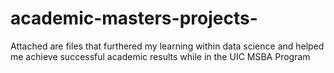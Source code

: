 # academic-masters-projects-
Attached are files that furthered my learning within data science and helped me achieve successful academic results while in the UIC MSBA Program
